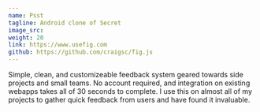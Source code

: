```yaml
---
name: Psst
tagline: Android clone of Secret
image_src:
weight: 20
link: https://www.usefig.com
github: https://github.com/craigsc/fig.js
---
```

Simple, clean, and customizeable feedback system geared towards side projects and small teams. No account required, and integration on existing webapps takes all of 30 seconds to complete. I use this on almost all of my projects to gather quick feedback from users and have found it invaluable.

